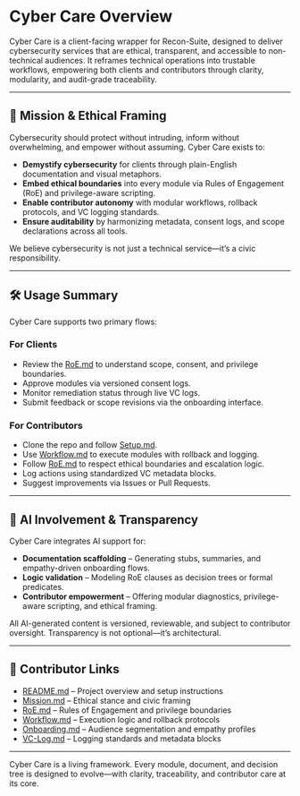 # Cyber Care Overview

Cyber Care is a client-facing wrapper for Recon-Suite, designed to deliver cybersecurity services that are ethical, transparent, and accessible to non-technical audiences. It reframes technical operations into trustable workflows, empowering both clients and contributors through clarity, modularity, and audit-grade traceability.

---

## 🎯 Mission & Ethical Framing

Cybersecurity should protect without intruding, inform without overwhelming, and empower without assuming. Cyber Care exists to:

- **Demystify cybersecurity** for clients through plain-English documentation and visual metaphors.
- **Embed ethical boundaries** into every module via Rules of Engagement (RoE) and privilege-aware scripting.
- **Enable contributor autonomy** with modular workflows, rollback protocols, and VC logging standards.
- **Ensure auditability** by harmonizing metadata, consent logs, and scope declarations across all tools.

We believe cybersecurity is not just a technical service—it’s a civic responsibility.

---

## 🛠️ Usage Summary

Cyber Care supports two primary flows:

### For Clients
- Review the [RoE.md](../RoE.md) to understand scope, consent, and privilege boundaries.
- Approve modules via versioned consent logs.
- Monitor remediation status through live VC logs.
- Submit feedback or scope revisions via the onboarding interface.

### For Contributors
- Clone the repo and follow [Setup.md](../Setup.md).
- Use [Workflow.md](../Workflow.md) to execute modules with rollback and logging.
- Follow [RoE.md](../RoE.md) to respect ethical boundaries and escalation logic.
- Log actions using standardized VC metadata blocks.
- Suggest improvements via Issues or Pull Requests.

---

## 🤖 AI Involvement & Transparency

Cyber Care integrates AI support for:

- **Documentation scaffolding** – Generating stubs, summaries, and empathy-driven onboarding flows.
- **Logic validation** – Modeling RoE clauses as decision trees or formal predicates.
- **Contributor empowerment** – Offering modular diagnostics, privilege-aware scripting, and ethical framing.

All AI-generated content is versioned, reviewable, and subject to contributor oversight. Transparency is not optional—it’s architectural.

---

## 🔗 Contributor Links

- [README.md](../README.md) – Project overview and setup instructions
- [Mission.md](./Mission.md) – Ethical stance and civic framing
- [RoE.md](./RoE.md) – Rules of Engagement and privilege boundaries
- [Workflow.md](./Workflow.md) – Execution logic and rollback protocols
- [Onboarding.md](./Onboarding.md) – Audience segmentation and empathy profiles
- [VC-Log.md](../VC-Log.md) – Logging standards and metadata blocks

---

Cyber Care is a living framework. Every module, document, and decision tree is designed to evolve—with clarity, traceability, and contributor care at its core.
